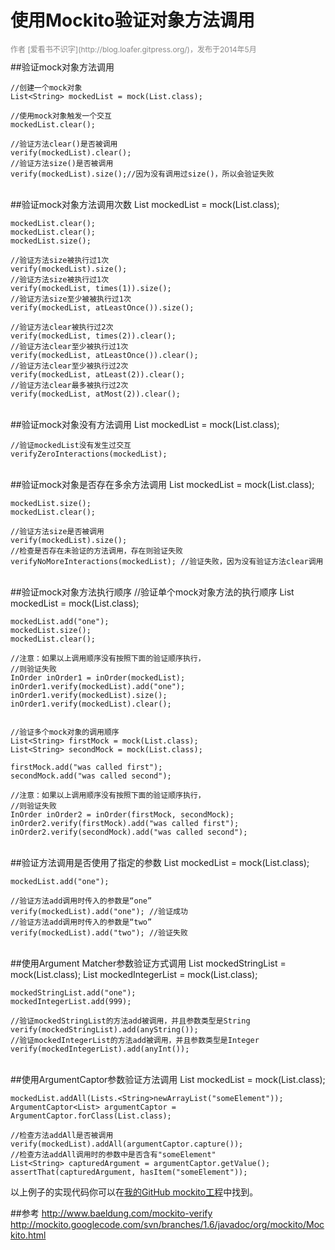 使用Mockito验证对象方法调用
===

<div style="font-size: 12px; color: #888; width:100%;text-align:left;margin-bottom:10px;">作者 [爱看书不识字](http://blog.loafer.gitpress.org/)，发布于2014年5月</div>    
##验证mock对象方法调用

    //创建一个mock对象   
    List<String> mockedList = mock(List.class);

    //使用mock对象触发一个交互
    mockedList.clear();

    //验证方法clear()是否被调用
    verify(mockedList).clear();
    //验证方法size()是否被调用
    verify(mockedList).size();//因为没有调用过size()，所以会验证失败 
<!--more-->
<br>   
##验证mock对象方法调用次数
    List<String> mockedList = mock(List.class);

    mockedList.clear();
    mockedList.clear();
    mockedList.size();

    //验证方法size被执行过1次
    verify(mockedList).size();
    //验证方法size被执行过1次
    verify(mockedList, times(1)).size();
    //验证方法size至少被被执行过1次
    verify(mockedList, atLeastOnce()).size();

    //验证方法clear被执行过2次
    verify(mockedList, times(2)).clear();
    //验证方法clear至少被执行过1次
    verify(mockedList, atLeastOnce()).clear();
    //验证方法clear至少被执行过2次
    verify(mockedList, atLeast(2)).clear();
    //验证方法clear最多被执行过2次
    verify(mockedList, atMost(2)).clear();   

<br>   
##验证mock对象没有方法调用
    List<String> mockedList = mock(List.class);

    //验证mockedList没有发生过交互
    verifyZeroInteractions(mockedList);   
 
<br>       
##验证mock对象是否存在多余方法调用
    List<String> mockedList = mock(List.class);

    mockedList.size();
    mockedList.clear();

    //验证方法size是否被调用
    verify(mockedList).size();
    //检查是否存在未验证的方法调用，存在则验证失败
    verifyNoMoreInteractions(mockedList); //验证失败，因为没有验证方法clear调用   

<br>     
##验证mock对象方法执行顺序
    //验证单个mock对象方法的执行顺序
    List<String> mockedList = mock(List.class);

    mockedList.add("one");
    mockedList.size();
    mockedList.clear();

    //注意：如果以上调用顺序没有按照下面的验证顺序执行，
    //则验证失败
    InOrder inOrder1 = inOrder(mockedList);
    inOrder1.verify(mockedList).add("one");
    inOrder1.verify(mockedList).size();
    inOrder1.verify(mockedList).clear();


    //验证多个mock对象的调用顺序
    List<String> firstMock = mock(List.class);
    List<String> secondMock = mock(List.class);

    firstMock.add("was called first");
    secondMock.add("was called second");

    //注意：如果以上调用顺序没有按照下面的验证顺序执行，
    //则验证失败
    InOrder inOrder2 = inOrder(firstMock, secondMock);
    inOrder2.verify(firstMock).add("was called first");
    inOrder2.verify(secondMock).add("was called second");   

<br>   
##验证方法调用是否使用了指定的参数
    List<String> mockedList = mock(List.class);

    mockedList.add("one");

    //验证方法add调用时传入的参数是“one”
    verify(mockedList).add("one"); //验证成功
    //验证方法add调用时传入的参数是“two”
    verify(mockedList).add("two"); //验证失败  

<br>   
##使用Argument Matcher参数验证方式调用
    List<String> mockedStringList = mock(List.class);
    List<Integer> mockedIntegerList = mock(List.class);

    mockedStringList.add("one");
    mockedIntegerList.add(999);

    //验证mockedStringList的方法add被调用，并且参数类型是String
    verify(mockedStringList).add(anyString());
    //验证mockedIntegerList的方法add被调用，并且参数类型是Integer
    verify(mockedIntegerList).add(anyInt());   

<br>        
##使用ArgumentCaptor参数验证方法调用
    List<String> mockedList = mock(List.class);

    mockedList.addAll(Lists.<String>newArrayList("someElement"));
    ArgumentCaptor<List> argumentCaptor = ArgumentCaptor.forClass(List.class);

    //检查方法addAll是否被调用
    verify(mockedList).addAll(argumentCaptor.capture());
    //检查方法addAll调用时的参数中是否含有"someElement"
    List<String> capturedArgument = argumentCaptor.getValue();
    assertThat(capturedArgument, hasItem("someElement"));  

以上例子的实现代码你可以在[我的GitHub mockito工程]()中找到。  

##参考
http://www.baeldung.com/mockito-verify   
http://mockito.googlecode.com/svn/branches/1.6/javadoc/org/mockito/Mockito.html   